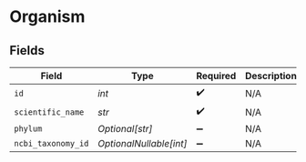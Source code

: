 # Organism


## Fields

| Field                   | Type                    | Required                | Description             |
| ----------------------- | ----------------------- | ----------------------- | ----------------------- |
| `id`                    | *int*                   | :heavy_check_mark:      | N/A                     |
| `scientific_name`       | *str*                   | :heavy_check_mark:      | N/A                     |
| `phylum`                | *Optional[str]*         | :heavy_minus_sign:      | N/A                     |
| `ncbi_taxonomy_id`      | *OptionalNullable[int]* | :heavy_minus_sign:      | N/A                     |